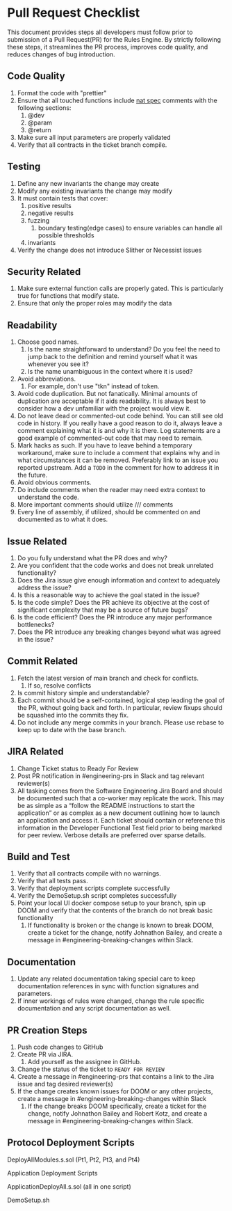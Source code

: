 # Pull Request Checklist


This document provides steps all developers must follow prior to submission of a Pull Request(PR) for the Rules Engine. By strictly following these steps, it streamlines the PR process, improves code quality, and reduces changes of bug introduction.


## Code Quality
1. Format the code with "prettier"
2. Ensure that all touched functions include [nat spec](https://docs.soliditylang.org/en/develop/natspec-format.html) comments with the following sections:
	1. @dev
	2. @param
	3. @return
3. Make sure all input parameters are properly validated
4. Verify that all contracts in the ticket branch compile. 

## Testing

1. Define any new invariants the change may create
2. Modify any existing invariants the change may modify
3. It must contain tests that cover:
	1. positive results
	2. negative results
	3. fuzzing
      	1. boundary testing(edge cases) to ensure variables can handle all possible thresholds
	4. invariants 
4. Verify the change does not introduce Slither or Necessist issues
 
## Security Related

1. Make sure external function calls are properly gated. This is particularly true for functions that modify state.
2. Ensure that only the proper roles may modify the data

## Readability

1. Choose good names.
   1. Is the name straightforward to understand? Do you feel the need to jump back to the definition and remind yourself what it was whenever you see it?
   2. Is the name unambiguous in the context where it is used?
2. Avoid abbreviations.
   1. For example, don't use "tkn" instead of token.
3. Avoid code duplication. But not fanatically. Minimal amounts of duplication are acceptable if it aids readability. It is always best to consider how a dev unfamiliar with the project would view it.
4. Do not leave dead or commented-out code behind. You can still see old code in history. If you really have a good reason to do it, always leave a comment explaining what it is and why it is there. Log statements are a good example of commented-out code that may need to remain.
5. Mark hacks as such. If you have to leave behind a temporary workaround, make sure to include a comment that explains why and in what circumstances it can be removed. Preferably link to an issue you reported upstream. Add a `TODO` in the comment for how to address it in the future.
6. Avoid obvious comments.
7. Do include comments when the reader may need extra context to understand the code.
8.  More important comments should utilize /// comments
9.  Every line of assembly, if utilized, should be commented on and documented as to what it does.

## Issue Related

1. Do you fully understand what the PR does and why?
2. Are you confident that the code works and does not break unrelated functionality?
3. Does the Jira issue give enough information and context to adequately address the issue?
4. Is this a reasonable way to achieve the goal stated in the issue?
5. Is the code simple? Does the PR achieve its objective at the cost of significant complexity that may be a source of future bugs?
6. Is the code efficient? Does the PR introduce any major performance bottlenecks?
7. Does the PR introduce any breaking changes beyond what was agreed in the issue?

## Commit Related

1. Fetch the latest version of main branch and check for conflicts.
	1. If so, resolve conflicts
2. Is commit history simple and understandable?
3. Each commit should be a self-contained, logical step leading the goal of the PR, without going back and forth. In particular, review fixups should be squashed into the commits they fix.
4. Do not include any merge commits in your branch. Please use rebase to keep up to date with the base branch.

## JIRA Related

1. Change Ticket status to Ready For Review
2. Post PR notification in #engineering-prs in Slack and tag relevant reviewer(s)
3. All tasking comes from the Software Engineering Jira Board and should be documented such that a co-worker may replicate the work. This may be as simple as a “follow the README instructions to start the application” or as complex as a new document outlining how to launch an application and access it. Each ticket should contain or reference this information in the Developer Functional Test field prior to being marked for peer review. Verbose details are preferred over sparse details.

## Build and Test

1. Verify that all contracts compile with no warnings.
2. Verify that all tests pass.
3. Verify that deployment scripts complete successfully
4. Verify the DemoSetup.sh script completes successfully
5. Point your local UI docker compose setup to your branch, spin up DOOM and verify that the contents of the branch do not break basic functionality 
	1. If functionality is broken or the change is known to break DOOM, create a ticket for the change, notify Johnathon Bailey, and create a message in #engineering-breaking-changes within Slack.

## Documentation

1. Update any related documentation taking special care to keep documentation references in sync with function signatures and parameters.
2. If inner workings of rules were changed, change the rule specific documentation and any script documentation as well.
	
## PR Creation Steps
1. Push code changes to GitHub
2. Create PR via JIRA. 
   1. Add yourself as the assignee in GitHub.
3. Change the status of the ticket to `READY FOR REVIEW`
4. Create a message in #engineering-prs that contains a link to the Jira issue and tag desired reviewer(s)
5. If the change creates known issues for DOOM or any other projects, create a message in #engineering-breaking-changes within Slack
   1. If the change breaks DOOM specifically, create a ticket for the change, notify Johnathon Bailey and Robert Kotz, and create a message in #engineering-breaking-changes within Slack.

## Protocol Deployment Scripts

DeployAllModules.s.sol (Pt1, Pt2, Pt3, and Pt4)

Application Deployment Scripts

ApplicationDeployAll.s.sol (all in one script)

DemoSetup.sh

